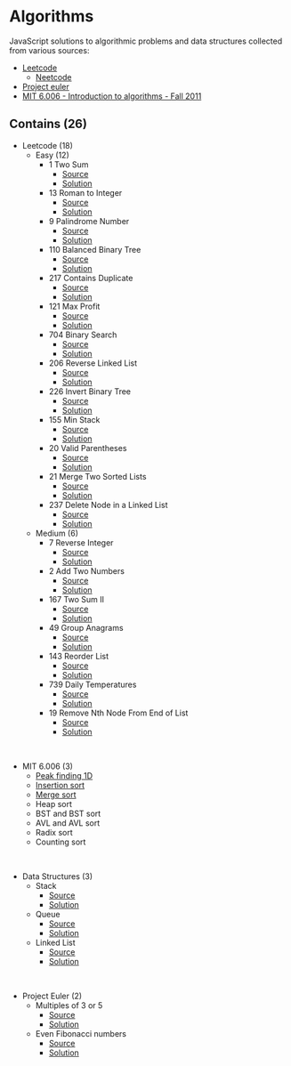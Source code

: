 # Algorithms

JavaScript solutions to algorithmic problems and data structures collected from various sources:
- [Leetcode](https://leetcode.com)
  - [Neetcode](https://neetcode.io)
- [Project euler](https://projecteuler.net/)
- [MIT 6.006 - Introduction to algorithms - Fall 2011](https://ocw.mit.edu/courses/electrical-engineering-and-computer-science/6-006-introduction-to-algorithms-fall-2011/index.htm)



## Contains (26)

- Leetcode (18)
  - Easy (12)
    - 1 Two Sum
      - [Source](https://leetcode.com/problems/two-sum/)
      - [Solution](./leetcode/1-Two-Sum.js)
    - 13 Roman to Integer
      - [Source](https://leetcode.com/problems/roman-to-integer/)
      - [Solution](./leetcode/13-Roman-to-Integer.js)
    - 9 Palindrome Number
      - [Source](https://leetcode.com/problems/palindrome-number/)
      - [Solution](./leetcode/9-Palindrome-Number.js)
    - 110 Balanced Binary Tree
      - [Source](https://leetcode.com/problems/balanced-binary-tree/)
      - [Solution](./leetcode/110-Balanced-Binary-Tree.js)
    - 217 Contains Duplicate
      - [Source](https://leetcode.com/problems/contains-duplicate/)
      - [Solution](./leetcode/217-Contains-Duplicate.js)
    - 121 Max Profit
      - [Source](https://leetcode.com/problems/best-time-to-buy-and-sell-stock/)
      - [Solution](./leetcode/121-Max-Profit.js)
    - 704 Binary Search
      - [Source](https://leetcode.com/problems/binary-search/)
      - [Solution](./leetcode/704-Binary-Search.js)
    - 206 Reverse Linked List
      - [Source](https://leetcode.com/problems/reverse-linked-list/)
      - [Solution](./leetcode/206-Reverse-Linked-List.js)
    - 226 Invert Binary Tree
      - [Source](https://leetcode.com/problems/invert-binary-tree/)
      - [Solution](./leetcode/226-Invert-Binary-Tree.js)
    - 155 Min Stack
      - [Source](https://leetcode.com/problems/min-stack/submissions/)
      - [Solution](./leetcode/155-Min-Stack.js)
    - 20 Valid Parentheses
      - [Source](https://leetcode.com/problems/valid-parentheses/)
      - [Solution](./leetcode/20-Valid-Parentheses.js)
    - 21 Merge Two Sorted Lists
      - [Source](https://leetcode.com/problems/merge-two-sorted-lists/)
      - [Solution](./leetcode/21-Merge-Two-Sorted-Lists.js)
    - 237 Delete Node in a Linked List
      - [Source](https://leetcode.com/problems/delete-node-in-a-linked-list/)
      - [Solution](./leetcode/237-Delete-Node-in-a-Linked-List.js)
  - Medium (6)
    - 7 Reverse Integer
      - [Source](https://leetcode.com/problems/reverse-integer/)
      - [Solution](./leetcode/7-Reverse-Integer.js)
    - 2 Add Two Numbers
      - [Source](https://leetcode.com/problems/add-two-numbers/)
      - [Solution](./leetcode/2-Add-Two-Numbers.js)
    - 167 Two Sum II
      - [Source](https://leetcode.com/problems/two-sum-ii-input-array-is-sorted/)
      - [Solution](./leetcode/167-Two-Sum-II.js)
    - 49 Group Anagrams
      - [Source](https://leetcode.com/problems/group-anagrams/)
      - [Solution](./leetcode/49-Group-Anagrams.js)
    - 143 Reorder List
      - [Source](https://leetcode.com/problems/reorder-list/)
      - [Solution](./leetcode/143-Reorder-List.js)
    - 739 Daily Temperatures
      - [Source](https://leetcode.com/problems/daily-temperatures/)
      - [Solution](./leetcode/739-Daily-Temperatures.js)
    - 19 Remove Nth Node From End of List
      - [Source](https://leetcode.com/problems/remove-nth-node-from-end-of-list/submissions/)
      - [Solution](./leetcode/19-Remove-Nth-Node-From-End-of-List.js)

<br/>

- MIT 6.006 (3)
  - [Peak finding 1D](./6006/peakFinding1D.js)
  - [Insertion sort](./6006/insertionSort.js)
  - [Merge sort](./6006/mergeSort.js)
  - Heap sort
  - BST and BST sort
  - AVL and AVL sort
  - Radix sort
  - Counting sort

<br/>


- Data Structures (3)
  - Stack
    - [Source](https://en.wikipedia.org/wiki/Stack_(abstract_data_type))
    - [Solution](./data-structures/Stack.js)
  - Queue
    - [Source](https://en.wikipedia.org/wiki/Queue_(abstract_data_type))
    - [Solution](./data-structures/Queue.js)
  - Linked List
    - [Source](https://en.wikipedia.org/wiki/Linked_list)
    - [Solution](./data-structures/LinkedList.js)


<br/>

- Project Euler (2)
  - Multiples of 3 or 5
    - [Source](https://projecteuler.net/problem=1)
    - [Solution](./euler/sumOfMultiples.js)
  - Even Fibonacci numbers
    - [Source](https://projecteuler.net/problem=2)
    - [Solution](./euler/fibonacciEvenSum.js)